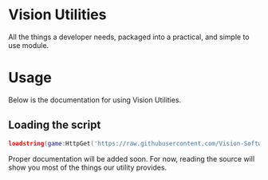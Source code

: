 # Vision Utilities
All the things a developer needs, packaged into a practical, and simple to use module.

# Usage
Below is the documentation for using Vision Utilities.


## Loading the script
```lua
loadstring(game:HttpGet('https://raw.githubusercontent.com/Vision-Software-LLC/scripts/main/utils/source.lua'))()
```

Proper documentation will be added soon. For now, reading the source will show you most of the things our utility provides.

